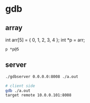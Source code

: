 # gdb

## array

int arr[5] = { 0, 1, 2, 3, 4 };
int *p = arr;

```gdb
p *p@5
```

## server

```bash
./gdbserver 0.0.0.0:8008 ./a.out

# client side
gdb ./a.out
target remote 10.0.0.101:8008

```